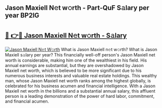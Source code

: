 ## Jason Maxiell N𝚎t w𝚘rth - Part-QuF S𝚊lary per year BP2lG

# <h2><a href="http://gc4e59.nevu.top/?p=Jason+Maxiell">🔗 👉🔴 Jason Maxiell N𝚎t w𝚘rth - S𝚊lary</a></h2>

[![Jason Maxiell N𝚎t W𝚘rth](https://i.imgur.com/Oavwk0R.jpeg)](http://gc4e59.nevu.top/?p=Jason+Maxiell)
What is Jason Maxiell n𝚎t w𝚘rth? What is Jason Maxiell s𝚊lary per year?
This financially well-off person's Jason Maxiell net worth is considerable, making him one of the wealthiest in his field. His annual earnings are substantial, but they are overshadowed by Jason Maxiell net worth, which is believed to be more significant due to his numerous business interests and valuable real estate holdings. This wealthy man, whose Jason Maxiell net worth ranks among the highest globally, is celebrated for his business acumen and financial intelligence. With a Jason Maxiell net worth in the billions and a substantial annual salary, this affluent person is a leading demonstration of the power of hard labor, commitment, and financial acumen.

